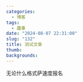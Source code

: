 ```yaml
---
categories:
  - 博客
tags:
  - 趣事
date: "2024-08-07 22:31:00"
slug: "132"
title: 测试文章
thumb: 
backgrounds:
---
```


无论什么格式萨速度报名